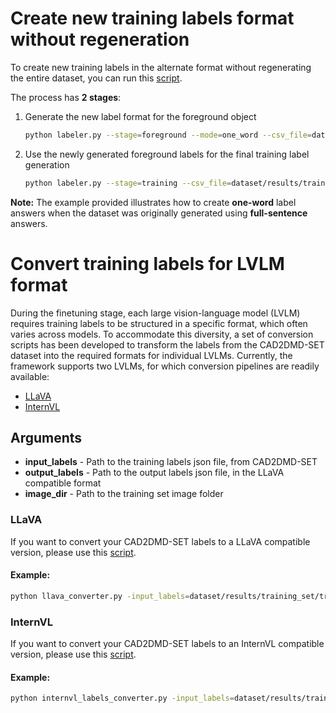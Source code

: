 # Create new training labels format without regeneration

To create new training labels in the alternate format without regenerating the entire dataset, you can run this [script](labeler.py).

The process has **2 stages**:

1. Generate the new label format for the foreground object

    ```bash
    python labeler.py --stage=foreground --mode=one_word --csv_file=dataset/foreground/foreground.csv --foreground_labels_json=dataset/foreground/foreground_labels_short.json
    ```

2. Use the newly generated foreground labels for the final training label generation

    ```bash
    python labeler.py --stage=training --csv_file=dataset/results/training_set/training.csv --foreground_labels_json=dataset/foreground/foreground_labels_short.json --training_labels_json=dataset/results/training_set/training_labels_short.json
    ```
**Note:** The example provided illustrates how to create **one-word** label answers when the dataset was originally generated using **full-sentence** answers.


# Convert training labels for LVLM format

During the finetuning stage, each large vision-language model (LVLM) requires training labels to be structured in a specific format, which often varies across models. To accommodate this diversity, a set of conversion scripts has been developed to transform the labels from the CAD2DMD-SET dataset into the required formats for individual LVLMs. Currently, the framework supports two LVLMs, for which conversion pipelines are readily available:


* [LLaVA](https://github.com/haotian-liu/LLaVA.git)
* [InternVL](https://github.com/OpenGVLab/InternVL.git)


## Arguments

* **input_labels** - Path to the training labels json file, from CAD2DMD-SET
* **output_labels** - Path to the output labels json file, in the LLaVA compatible format
* **image_dir** - Path to the training set image folder

### LLaVA

If you want to convert your CAD2DMD-SET labels to a LLaVA compatible version, please use this [script](llava_converter.py).

#### Example:

```bash
python llava_converter.py -input_labels=dataset/results/training_set/training_labels.json -output_labels=dataset/results/training_set/training_llava_labels.json -image_dir=dataset/results/training_set
```

### InternVL

If you want to convert your CAD2DMD-SET labels to an InternVL compatible version, please use this [script](internvl_labels_converter.py).

#### Example:

```bash
python internvl_labels_converter.py -input_labels=dataset/results/training_set/training_labels.json -output_labels=dataset/results/training_set/training_internvl_labels.json -image_dir=dataset/results/training_set
```

